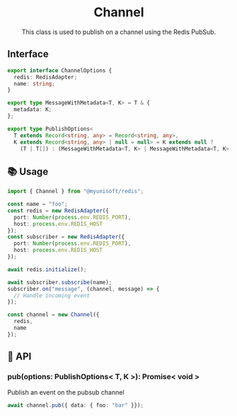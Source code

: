 <h1 align="center">
  Channel
</h1>

<p align="center">
  This class is used to publish on a channel using the Redis PubSub.
</p>

## Interface

```ts
export interface ChannelOptions {
  redis: RedisAdapter;
  name: string;
}

export type MessageWithMetadata<T, K> = T & {
  metadata: K;
};

export type PublishOptions<
  T extends Record<string, any> = Record<string, any>,
  K extends Record<string, any> | null = null> = K extends null ?
    (T | T[]) : (MessageWithMetadata<T, K> | MessageWithMetadata<T, K>[]);
```

## 📚 Usage

```ts
import { Channel } from "@myunisoft/redis";

const name = "foo";
const redis = new RedisAdapter({
  port: Number(process.env.REDIS_PORT),
  host: process.env.REDIS_HOST
});
const subscriber = new RedisAdapter({
  port: Number(process.env.REDIS_PORT),
  host: process.env.REDIS_HOST
});

await redis.initialize();

await subscriber.subscribe(name);
subscriber.on("message", (channel, message) => {
  // Handle incoming event
});

const channel = new Channel({
  redis,
  name
});
```

## 📜 API

### pub(options: PublishOptions< T, K >): Promise< void >

Publish an event on the pubsub channel

```ts
await channel.pub({ data: { foo: "bar" }});
```
